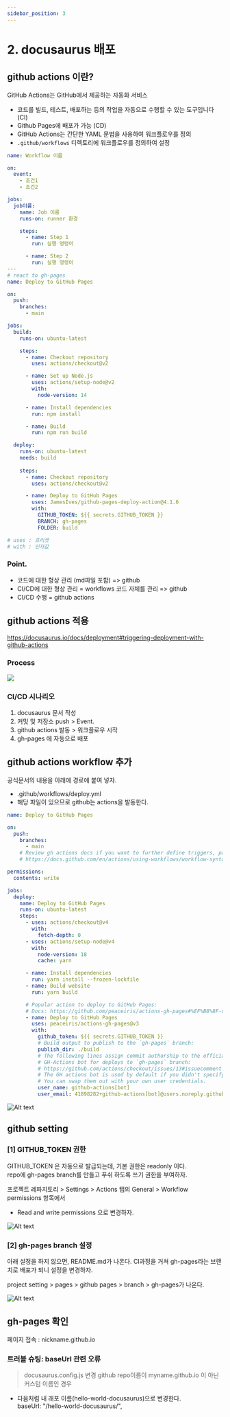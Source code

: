 ```yaml
---
sidebar_position: 3
---
```



# 2. docusaurus 배포

## github actions 이란?

GitHub Actions는 GitHub에서 제공하는 자동화 서비스
- 코드를 빌드, 테스트, 배포하는 등의 작업을 자동으로 수행할 수 있는 도구입니다 (CI)
- Github Pages에 배포가 가능 (CD)
- GitHub Actions는 간단한 YAML 문법을 사용하여 워크플로우를 정의  
- `.github/workflows` 디렉토리에 워크플로우를 정의하여 설정  


```yml
name: Workflow 이름

on:
  event:
    - 조건1
    - 조건2

jobs:
  job이름:
    name: Job 이름
    runs-on: runner 환경

    steps:
      - name: Step 1
        run: 실행 명령어

      - name: Step 2
        run: 실행 명령어
---
# react to gh-pages
name: Deploy to GitHub Pages

on:
  push:
    branches:
      - main

jobs:
  build:
    runs-on: ubuntu-latest

    steps:
      - name: Checkout repository
        uses: actions/checkout@v2

      - name: Set up Node.js
        uses: actions/setup-node@v2
        with:
          node-version: 14

      - name: Install dependencies
        run: npm install

      - name: Build
        run: npm run build

  deploy:
    runs-on: ubuntu-latest
    needs: build
    
    steps:
      - name: Checkout repository
        uses: actions/checkout@v2

      - name: Deploy to GitHub Pages
        uses: JamesIves/github-pages-deploy-action@4.1.6
        with:
          GITHUB_TOKEN: ${{ secrets.GITHUB_TOKEN }}
          BRANCH: gh-pages
          FOLDER: build

# uses : 프리셋  
# with : 인자값
```

### Point.  
- 코드에 대한 형상 관리 (md파일 포함) => github  
- CI/CD에 대한 형상 관리 = workflows 코드 자체를 관리 => github  
- CI/CD 수행 = github actions  


## github actions 적용

https://docusaurus.io/docs/deployment#triggering-deployment-with-github-actions


### Process

![](imge4.excalidraw.png)


### CI/CD 시나리오  

1. docusaurus 문서 작성  
2. 커밋 및 저장소 push > Event.   
3. github actions 발동 > 워크플로우 시작  
4. gh-pages 에 자동으로 배포  


## github actions workflow 추가

공식문서의 내용을 아래에 경로에 붙여 넣자.  
- .github/workflows/deploy.yml
- 해당 파일이 있으므로 github는 actions을 발동한다.  


```yml
name: Deploy to GitHub Pages

on:
  push:
    branches:
      - main
    # Review gh actions docs if you want to further define triggers, paths, etc
    # https://docs.github.com/en/actions/using-workflows/workflow-syntax-for-github-actions#on

permissions:
  contents: write

jobs:
  deploy:
    name: Deploy to GitHub Pages
    runs-on: ubuntu-latest
    steps:
      - uses: actions/checkout@v4
        with:
          fetch-depth: 0
      - uses: actions/setup-node@v4
        with:
          node-version: 18
          cache: yarn

      - name: Install dependencies
        run: yarn install --frozen-lockfile
      - name: Build website
        run: yarn build

      # Popular action to deploy to GitHub Pages:
      # Docs: https://github.com/peaceiris/actions-gh-pages#%EF%B8%8F-docusaurus
      - name: Deploy to GitHub Pages
        uses: peaceiris/actions-gh-pages@v3
        with:
          github_token: ${{ secrets.GITHUB_TOKEN }}
          # Build output to publish to the `gh-pages` branch:
          publish_dir: ./build
          # The following lines assign commit authorship to the official
          # GH-Actions bot for deploys to `gh-pages` branch:
          # https://github.com/actions/checkout/issues/13#issuecomment-724415212
          # The GH actions bot is used by default if you didn't specify the two fields.
          # You can swap them out with your own user credentials.
          user_name: github-actions[bot]
          user_email: 41898282+github-actions[bot]@users.noreply.github.com
```


![Alt text](image-4.png)





## github setting 

### [1] GITHUB_TOKEN 권한

GITHUB_TOKEN 은 자동으로 발급되는데, 기본 권한은 readonly 이다.    
repo에 gh-pages branch를 만들고 푸쉬 하도록 쓰기 권한을 부여하자.  

프로젝트 레파지토리 > Settings > Actions 탭의 General > Workflow permissions 항목에서  
- Read and write permissions 으로 변경하자.

![Alt text](image-6.png)

### [2] gh-pages branch 설정  

아래 설정을 하지 않으면, README.md가 나온다. CI과정을 거쳐 gh-pages라는 브랜치로 배포가 되니 설정을 변경하자.

project setting > pages > github pages > branch > gh-pages가 나온다.

![Alt text](image-5.png)


## gh-pages 확인

페이지 접속 : nickname.github.io 

### 트러블 슈팅: baseUrl 관련 오류

> docusaurus.config.js 변경
github repo이름이 myname.github.io 이 아닌 커스텀 이름인 경우  
- 다음처럼 내 래포 이름(hello-world-docusaurus)으로 변경한다.  
  baseUrl: "/hello-world-docusaurus/",  

